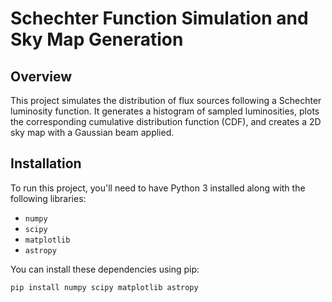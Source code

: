 # **Schechter Function Simulation and Sky Map Generation**

## **Overview**
This project simulates the distribution of flux sources following a Schechter luminosity function. It generates a histogram of sampled luminosities, plots the corresponding cumulative distribution function (CDF), and creates a 2D sky map with a Gaussian beam applied.

## **Installation**

To run this project, you'll need to have Python 3 installed along with the following libraries:

- `numpy`
- `scipy`
- `matplotlib`
- `astropy`

You can install these dependencies using pip:

```bash
pip install numpy scipy matplotlib astropy






